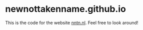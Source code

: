 # newnottakenname.github.io

This is the code for the website [nntn.nl](http://nntn.nl/). Feel free to look around!
